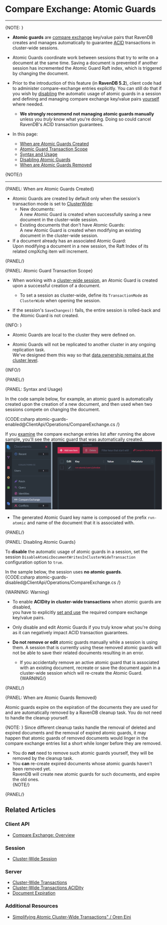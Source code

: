 ﻿# Compare Exchange: Atomic Guards
---

{NOTE: }

* **Atomic guards** are 
  [compare exchange](../../../client-api/operations/compare-exchange/overview) 
  key/value pairs that RavenDB creates and manages automatically to guarantee 
  [ACID](../../../server/clustering/cluster-transactions#cluster-transaction-properties) 
  transactions in cluster-wide sessions.  

* Atomic Guards coordinate work between sessions that try to write on a document at the same time. 
  Saving a document is prevented if another session has incremented the Atomic Guard Raft index, 
  which is triggered by changing the document.

* Prior to the introduction of this feature (in **RavenDB 5.2**), client code had to 
  administer compare-exchange entries explicitly. You can still do that if you wish by 
  [disabling](../../../client-api/operations/compare-exchange/atomic-guards#disabling-atomic-guards) 
  the automatic usage of atomic guards in a session and defining and managing compare exchange 
  key/value pairs 
  [yourself](../../../client-api/operations/compare-exchange/overview#example-i---email-address-reservation) 
  where needed.  
  * **We strongly recommend not managing atomic guards manually** unless you _truly_ know what you're doing. 
    Doing so could cancel RavenDB's ACID transaction guarantees.  

* In this page:
  * [When are Atomic Guards Created](../../../client-api/operations/compare-exchange/atomic-guards#when-are-atomic-guards-created)  
  * [Atomic Guard Transaction Scope](../../../client-api/operations/compare-exchange/atomic-guards#atomic-guard-transaction-scope)  
  * [Syntax and Usage](../../../client-api/operations/compare-exchange/atomic-guards#syntax-and-usage)  
  * [Disabling Atomic Guards](../../../client-api/operations/compare-exchange/atomic-guards#disabling-atomic-guards)  
  * [When are Atomic Guards Removed](../../../client-api/operations/compare-exchange/atomic-guards#when-are-atomic-guards-removed)  

{NOTE/}

---

{PANEL: When are Atomic Guards Created}

* Atomic Guards are created by default only when the session's transaction mode is set to 
  [ClusterWide](../../../client-api/session/cluster-transaction#open-cluster-wide-session):
  * New documents:  
    A new Atomic Guard is created when successfully saving a new document in the cluster-wide session.  
  * Existing documents that don't have Atomic Guards:  
    A new Atomic Guard is created when modifying an existing document in the cluster-wide session.  
* If a document already has an associated Atomic Guard:  
  Upon modifying a document in a new session, the Raft Index of its related cmpXchg item will increment.

{PANEL/}

{PANEL: Atomic Guard Transaction Scope}

* When working with a [cluster-wide session](../../../client-api/session/cluster-transaction), 
  an Atomic Guard is created upon a successful creation of a document.  
  * To set a session as cluster-wide, define its `TransactionMode` as `ClusterWide` when opening the session.

* If the session's `SaveChanges()` fails, the entire session is rolled-back and the Atomic Guard is not created.  

{INFO: }

* Atomic Guards are local to the cluster they were defined on.  

* Atomic Guards will not be replicated to another cluster in any ongoing replication task.  
  We've designed them this way so that [data ownership remains at the cluster level](https://ayende.com/blog/196769-B/data-ownership-in-a-distributed-system).  


{INFO/}

{PANEL/}

{PANEL: Syntax and Usage}

In the code sample below, for example, an atomic guard is automatically 
created upon the creation of a new document, and then used when two sessions 
compete on changing the document.  

{CODE:csharp atomic-guards-enabled@ClientApi/Operations/CompareExchange.cs /}

If you [examine](../../../studio/database/documents/compare-exchange-view#the-compare-exchange-view) 
the compare exchange entries list after running the above sample, you'll see the atomic guard that 
was automatically created.  
![Atomic Guard](images/atomic-guard.png "Atomic Guard")

   * The generated Atomic Guard key name is composed of the prefix `rvn-atomic`
     and name of the document that it is associated with.


{PANEL/}

{PANEL: Disabling Atomic Guards}

To **disable** the automatic usage of atomic guards in a session, set the session 
`DisableAtomicDocumentWritesInClusterWideTransaction` configuration option to `true`.  

In the sample below, the session uses **no atomic guards**.  
{CODE:csharp atomic-guards-disabled@ClientApi/Operations/CompareExchange.cs /}

{WARNING: Warning}
* To enable **ACIDity in cluster-wide transactions** when atomic guards are disabled,  
  you have to explicitly [set and use](../../../client-api/operations/compare-exchange/overview) 
  the required compare exchange key/value pairs.  

* Only disable and edit Atomic Guards if you truly know what you're doing as it can negatively 
  impact ACID transaction guarantees.  

* **Do not remove or edit** atomic guards manually while a session is using them. 
  A session that is currently using these removed atomic guards will not be able to save 
  their related documents resulting in an error.  
  * If you accidentally remove an active atomic guard that is associated with an existing document, 
    recreate or save the document again in a cluster-wide session which will re-create the Atomic Guard.  
{WARNING/}

{PANEL/}

{PANEL: When are Atomic Guards Removed}

Atomic guards expire on the expiration of the documents they are used for and are automatically 
removed by a RavenDB cleanup task. You do not need to handle the cleanup yourself.  

{NOTE: }
Since different cleanup tasks handle the removal of deleted and expired documents 
and the removal of expired atomic guards, it may happen that atomic guards of removed 
documents would linger in the compare exchange entries list a short while longer before 
they are removed.  

* You do **not** need to remove such atomic guards yourself, they will be removed by 
  the cleanup task.  
* You **can** re-create expired documents whose atomic guards haven't been removed yet.  
  RavenDB will create new atomic guards for such documents, and expire the old ones.  
{NOTE/}

{PANEL/}

## Related Articles

### Client API
- [Compare Exchange: Overview](../../../client-api/operations/compare-exchange/overview)

### Session
- [Cluster-Wide Session](../../../client-api/session/cluster-transaction#open-cluster-wide-session)

### Server
- [Cluster-Wide Transactions](../../../server/clustering/cluster-transactions)
- [Cluster-Wide Transactions ACIDity](../../../server/clustering/cluster-transactions#cluster-transaction-properties)
- [Document Expiration](../../../server/extensions/expiration)

### Additional Resources
- [Simplifying Atomic Cluster-Wide Transactions" / Oren Eini](https://ayende.com/blog/194405-A/ravendb-5-2-simplifying-atomic-cluster-wide-transactions)
